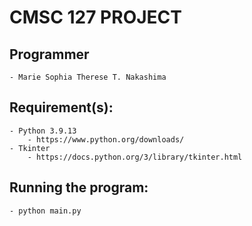 # CMSC 127 PROJECT 

## Programmer 
	- Marie Sophia Therese T. Nakashima

## Requirement(s):
	- Python 3.9.13 
        - https://www.python.org/downloads/
    - Tkinter
        - https://docs.python.org/3/library/tkinter.html

## Running the program: 
	- python main.py